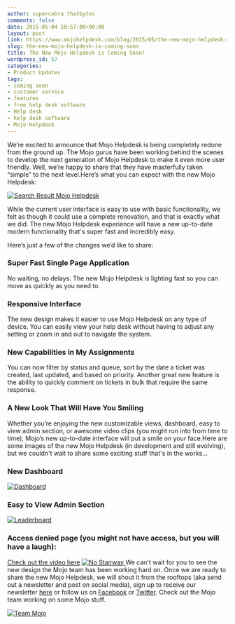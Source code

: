 ```yaml
---
author: supercobra thatbytes
comments: false
date: 2015-05-04 10:57:00+00:00
layout: post
link: https://www.mojohelpdesk.com/blog/2015/05/the-new-mojo-helpdesk-is-coming-soon/
slug: the-new-mojo-helpdesk-is-coming-soon
title: The New Mojo Helpdesk is Coming Soon!
wordpress_id: 57
categories:
- Product Updates
tags:
- coming soon
- customer service
- features
- free help desk software
- Help desk
- help desk software
- Mojo Helpdesk
---
```


We’re excited to announce that Mojo Helpdesk is being completely redone from the ground up. The Mojo gurus have been working behind the scenes to develop the next generation of Mojo Helpdesk to make it even more user friendly. Well, we’re happy to share that they have masterfully taken “simple” to the next level.Here’s what you can expect with the new Mojo Helpdesk:

[![Search Result Mojo Helpdesk](http://www.mojohelpdesk.com/blog/wordpress/wp-content/uploads/2015/05/Search-Result.png)](http://www.mojohelpdesk.com/blog/wordpress/wp-content/uploads/2015/05/Search-Result.png)

While the current user interface is easy to use with basic functionality, we felt as though it could use a complete renovation, and that is exactly what we did. The new Mojo Helpdesk experience will have a new up-to-date modern functionality that's super fast and incredibly easy.

Here’s just a few of the changes we’d like to share:


### Super Fast Single Page Application


No waiting, no delays. The new Mojo Helpdesk is lighting fast so you can move as quickly as you need to.


### Responsive Interface


The new design makes it easier to use Mojo Helpdesk on any type of device. You can easily view your help desk without having to adjust any setting or zoom in and out to navigate the system.


### New Capabilities in My Assignments


You can now filter by status and queue, sort by the date a ticket was created, last updated, and based on priority. Another great new feature is the ability to quickly comment on tickets in bulk that require the same response.


### A New Look That Will Have You Smiling


Whether you’re enjoying the new customizable views, dashboard, easy to view admin section, or awesome video clips (you might run into from time to time), Mojo’s new up-to-date interface will put a smile on your face.Here are some images of the new Mojo Helpdesk (in development and still evolving), but we couldn't wait to share some exciting stuff that's in the works...




### New Dashboard


[![Dashboard](http://www.mojohelpdesk.com/blog/wordpress/wp-content/uploads/2015/05/Dashboard.png)](http://www.mojohelpdesk.com/blog/wordpress/wp-content/uploads/2015/05/Dashboard.png)


### Easy to View Admin Section


[![Leaderboard](http://www.mojohelpdesk.com/blog/wordpress/wp-content/uploads/2015/05/Leaderboard.png)](http://www.mojohelpdesk.com/blog/wordpress/wp-content/uploads/2015/05/Leaderboard.png)


### Access denied page (you might not have access, but you will have a laugh):


[Check out the video here](https://www.youtube.com/watch?v=RD1KqbDdmuE&feature=youtu.be)
[![No Stairway](http://www.mojohelpdesk.com/blog/wordpress/wp-content/uploads/2015/05/No-Starway.png)](http://www.mojohelpdesk.com/blog/wordpress/wp-content/uploads/2015/05/No-Starway.png)[
](http://www.mojohelpdesk.com/blog/wordpress/wp-content/uploads/2015/05/3-4.png)
We can't wait for you to see the new design the Mojo team has been working hard on. Once we are ready to share the new Mojo Helpdesk, we will shout it from the rooftops (aka send out a newsletter and post on social media), sign up to receive our newsletter [here](http://eepurl.com/KsAnr) or follow us on [Facebook](https://www.facebook.com/MojoHelpdesk) or [Twitter](https://twitter.com/mojohelpdesk).
Check out the Mojo team working on some Mojo stuff.

[![Team Mojo](http://www.mojohelpdesk.com/blog/wordpress/wp-content/uploads/2015/05/Team-Mojo.jpg)](http://www.mojohelpdesk.com/blog/wordpress/wp-content/uploads/2015/05/Team-Mojo.jpg)
